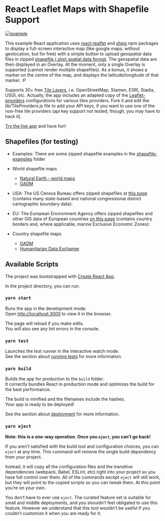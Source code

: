 
# React Leaflet Maps with Shapefile Support

[![example](https://github.com/oxy86/react-leaflet-maps-shapefile/raw/main/public/app-screenshot.jpg)](#)

This example React application uses [react-leaflet](https://www.npmjs.com/package/react-leaflet) and [shpjs](https://www.npmjs.com/package/shpjs?activeTab=readme) npm packages to display a full-screen interactive map (like google maps, without geolocation, but for free) with a simple button to upload geospatial data files in zipped [shapefile (.shp) spatial data format](https://en.wikipedia.org/wiki/Shapefile). The geospatial data are then displayed in an Overlay. At the moment, only a single Overlay is supported (cannot render multiple shapefiles). As a bonus, it shows a marker on the centre of the map, and displays the latitude/longitude of that marker. :P

Supports 30+ free [Tile Layers](https://wiki.openstreetmap.org/wiki/Tile_servers), i.e. OpenStreetMap, Stamen, ESRI, Stadia, USGI, etc. 
Actually, the app includes an adapted copy of the [Leaflet-providers](https://github.com/leaflet-extras/leaflet-providers) configurations for various tiles providers. Fork it and edit the lib/TileProviders.js file to add your API keys, if you want to use one of the non-free tile providers (api key support not tested, though, you may have to hack it).

[Try the live app](https://oxy86.github.io/react-leaflet-maps-shapefile/) and have fun!

## Shapefiles (for testing)

- Examples: There are some zipped shapefile examples in the [shapefile-examples](https://github.com/oxy86/react-leaflet-maps-shapefile/tree/main/shapefile-examples) folder 

- World shapefile maps
    - [Natural Earth - world maps](http://www.naturalearthdata.com/features/)
    - [GADM](http://www.gadm.org/version2)

- USA: The US Census Bureau offers zipped shapefiles at [this page](https://www.census.gov/geographies/mapping-files/time-series/geo/carto-boundary-file.html) (contains many state-based and national congressional district cartographic boundary data):

- EU: The European Environment Agency offers zipped shapefiles and other GIS data of European countries [on this page](https://www.eea.europa.eu/data-and-maps/data/eea-reference-grids-2) (contains country borders and, where applicable, marine Exclusive Economic Zones): 

- Country shapefile maps
    - [GADM](http://www.gadm.org/country)
    - [Humanitarian Data Exchange](https://data.humdata.org/search?ext_geodata=1&q=&ext_page_size=25)

## Available Scripts

The project was bootstrapped with [Create React App](https://github.com/facebook/create-react-app).

In the project directory, you can run:

### `yarn start`

Runs the app in the development mode. \
Open [http://localhost:3000](http://localhost:3000) to view it in the browser.

The page will reload if you make edits.\
You will also see any lint errors in the console.

### `yarn test`

Launches the test runner in the interactive watch mode.\
See the section about [running tests](https://facebook.github.io/create-react-app/docs/running-tests) for more information.

### `yarn build`

Builds the app for production to the `build` folder.\
It correctly bundles React in production mode and optimizes the build for the best performance.

The build is minified and the filenames include the hashes.\
Your app is ready to be deployed!

See the section about [deployment](https://facebook.github.io/create-react-app/docs/deployment) for more information.

### `yarn eject`

**Note: this is a one-way operation. Once you `eject`, you can’t go back!**

If you aren’t satisfied with the build tool and configuration choices, you can `eject` at any time. This command will remove the single build dependency from your project.

Instead, it will copy all the configuration files and the transitive dependencies (webpack, Babel, ESLint, etc) right into your project so you have full control over them. All of the commands except `eject` will still work, but they will point to the copied scripts so you can tweak them. At this point you’re on your own.

You don’t have to ever use `eject`. The curated feature set is suitable for small and middle deployments, and you shouldn’t feel obligated to use this feature. However we understand that this tool wouldn’t be useful if you couldn’t customize it when you are ready for it.
